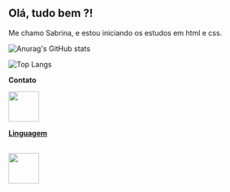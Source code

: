 ## Olá, tudo bem ?! 
Me chamo Sabrina, e estou iniciando os estudos em html e css. 

![Anurag's GitHub stats](https://github-readme-stats.vercel.app/api?username=SabrinaPaschini&theme=panda&show_icons=true)

![Top Langs](https://github-readme-stats.vercel.app/api/top-langs/?username=SabrinaPaschini&layout=compact)

<p><strong>Contato</strong></p>
<a href="https://www.linkedin.com/in/sabrina-paschini-55495b180/">

<img src="https://cdn.jsdelivr.net/gh/devicons/devicon/icons/linkedin/linkedin-original-wordmark.svg" align="center" heigth="50" width="60" />
  
<p><strong>Linguagem</strong></p><br>
 <img src="https://cdn.jsdelivr.net/gh/devicons/devicon/icons/html5/html5-plain.svg" align="center" heigth="50" width="60"/>
          
